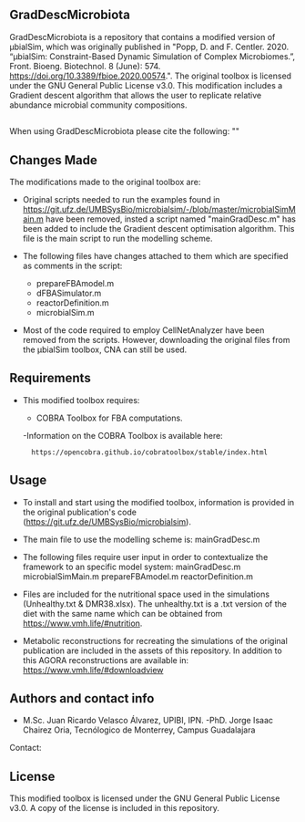 ## GradDescMicrobiota

GradDescMicrobiota is a repository that contains a modified version of µbialSim, which was originally published in "Popp, D. and F. Centler. 2020. “µbialSim: Constraint-Based Dynamic Simulation of Complex Microbiomes.”, Front. Bioeng. Biotechnol. 8 (June): 574. https://doi.org/10.3389/fbioe.2020.00574.". The original toolbox is licensed under the GNU General Public License v3.0. This modification includes a Gradient descent algorithm that allows the user to replicate relative abundance microbial community compositions.

## 

When using GradDescMicrobiota please cite the following: ""

## Changes Made

The modifications made to the original toolbox are:

  - Original scripts needed to run the examples found in https://git.ufz.de/UMBSysBio/microbialsim/-/blob/master/microbialSimMain.m have been removed, insted a script named "mainGradDesc.m" has been added to include the Gradient descent optimisation algorithm. This file is the main script to run the modelling scheme.
  
  - The following files have changes attached to them which are specified as comments in the script:
    - prepareFBAmodel.m
    - dFBASimulator.m
    - reactorDefinition.m
    - microbialSim.m
    
- Most of the code required to employ CellNetAnalyzer have been removed from the scripts. However, downloading the original files from the µbialSim toolbox, CNA can still be used.
    

## Requirements

- This modified toolbox requires:

   - COBRA Toolbox for FBA computations.
   
   -Information on the COBRA Toolbox is available here:
      
        https://opencobra.github.io/cobratoolbox/stable/index.html
        
## Usage

- To install and start using the modified toolbox, information is provided in the original publication's code (https://git.ufz.de/UMBSysBio/microbialsim).
- The main file to use the modelling scheme is: mainGradDesc.m
- The following files require user input in order to contextualize the framework to an specific model system:
     mainGradDesc.m
     microbialSimMain.m
     prepareFBAmodel.m
     reactorDefinition.m

- Files are included for the nutritional space used in the simulations (Unhealthy.txt & DMR38.xlsx). The unhealthy.txt is a .txt version of the diet with the same name which can be obtained from https://www.vmh.life/#nutrition. 

- Metabolic reconstructions for recreating the simulations of the original publication are included in the assets of this repository. In addition to this AGORA reconstructions are available in: https://www.vmh.life/#downloadview
   
## Authors and contact info
 - M.Sc. Juan Ricardo Velasco Álvarez, UPIBI, IPN. 
 -PhD. Jorge Isaac Chairez Oria, Tecnólogico de Monterrey, Campus Guadalajara
 
 Contact:
## License
  This modified toolbox is licensed under the GNU General Public License v3.0. A copy of the license is included in this repository.
